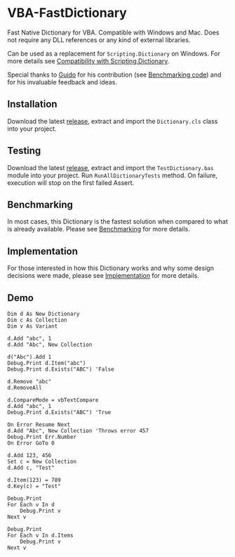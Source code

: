 # VBA-FastDictionary
Fast Native Dictionary for VBA. Compatible with Windows and Mac. Does not require any DLL references or any kind of external libraries.

Can be used as a replacement for ```Scripting.Dictionary``` on Windows. For more details see [Compatibility with Scripting.Dictionary](Implementation.md#compatibility-with-scriptingdictionary).

Special thanks to [Guido](https://github.com/guwidoe) for his contribution (see [Benchmarking code](benchmarking/README.md#benchmarking-code)) and for his invaluable feedback and ideas.

## Installation

Download the latest [release](https://github.com/cristianbuse/VBA-FastDictionary/releases), extract and import the ```Dictionary.cls``` class into your project.

## Testing

Download the latest [release](https://github.com/cristianbuse/VBA-FastDictionary/releases), extract and import the ```TestDictionary.bas``` module into your project.
Run ```RunAllDictionaryTests``` method. On failure, execution will stop on the first failed Assert.

## Benchmarking

In most cases, this Dictionary is the fastest solution when compared to what is already available. Please see [Benchmarking](benchmarking/README.md) for more details.

## Implementation

For those interested in how this Dictionary works and why some design decisions were made, please see [Implementation](Implementation.md) for more details.

## Demo

```VBA
Dim d As New Dictionary
Dim c As Collection
Dim v As Variant

d.Add "abc", 1
d.Add "Abc", New Collection

d("Abc").Add 1
Debug.Print d.Item("abc")
Debug.Print d.Exists("ABC") 'False

d.Remove "abc"
d.RemoveAll

d.CompareMode = vbTextCompare
d.Add "abc", 1
Debug.Print d.Exists("ABC") 'True

On Error Resume Next
d.Add "Abc", New Collection 'Throws error 457
Debug.Print Err.Number
On Error GoTo 0

d.Add 123, 456
Set c = New Collection
d.Add c, "Test"

d.Item(123) = 789
d.Key(c) = "Test"

Debug.Print
For Each v In d
    Debug.Print v
Next v

Debug.Print
For Each v In d.Items
    Debug.Print v
Next v
```
